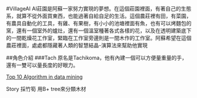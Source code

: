 #VillageAI 
AI莊園是阿蘇一家努力實現的夢想。在這個莊園裡面，有著自己的生態系，就算不從外面買東西，也能過著自給自足的生活。這個農莊裡有田，有菜園，有農具自動化的工具，有雞、有果樹，有小小的池塘裡面有魚，也有可以烤麵包的窯，還有一個室外的爐灶，還有一個溫室種著各式各樣的花，以及在透明建築底下的一間乾燥花工作室，緊臨在工作室旁邊則是一間木作的工作室。阿蘇希望在這個農莊裡面，處處都隱藏著人類的智慧結晶-演算法來幫助他實現

##角色介紹
###Tach 
原名是Tachikoma，他有內建一個可以方便量重量的手，還有一雙可以量長度的好眼力。


[Top 10 Algorithm in data mining](http://www.cs.umd.edu/~samir/498/10Algorithms-08.pdf)

Story
採竹筍
用B+ tree來分類木材